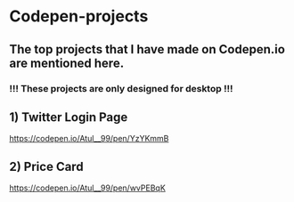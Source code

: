 # Codepen-projects

## The top projects that I have made on Codepen.io are mentioned here.

### !!! These projects are only designed for desktop !!!

## 1) Twitter Login Page 

https://codepen.io/Atul__99/pen/YzYKmmB

## 2) Price Card 

https://codepen.io/Atul__99/pen/wvPEBqK
